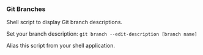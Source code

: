 ### Git Branches

Shell script to display Git branch descriptions.

Set your branch description:
```git branch --edit-description [branch name]```

Alias this script from your shell application.

